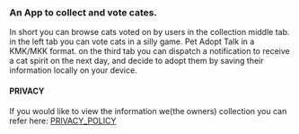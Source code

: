 ### An App to collect and vote cates.

In short you can browse cats voted on by users in the collection middle tab.
in the left tab you can vote cats in a silly game. Pet Adopt Talk in a KMK/MKK
format. on the third tab you can dispatch a notification to receive a cat spirit
on the next day, and decide to adopt them by saving their information locally
on your device.

#### PRIVACY

If you would like to view the information we(the owners) collection you can
refer here: [PRIVACY_POLICY](privacy.html)
